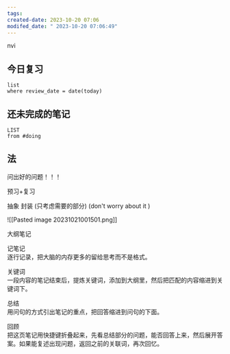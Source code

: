 ```yaml
---
tags: 
created-date: 2023-10-20 07:06
modifed_date: " 2023-10-20 07:06:49"
---
```

nvi  
## 今日复习   

```dataview  
list   
where review_date = date(today) 	
```  
  
## 还未完成的笔记  
  
``` dataview   
LIST  
from #doing   
```  
  
## 法  

问出好的问题！！！

预习+复习 

抽象 封装 (只考虑需要的部分) (don't worry about it )  
  



![[Pasted image 20231021001501.png]]  
  

大纲笔记  
  
记笔记  
逐行记录，把大脑的内存更多的留给思考而不是格式。  

关键词  
一段内容的笔记结束后，提炼关键词，添加到大纲里，然后把匹配的内容缩进到关键词下。  

总结  
用问句的方式引出笔记的重点，把回答缩进到问句的下面。  

回顾  
把这页笔记用快捷键折叠起来，先看总结部分的问题，能否回答上来，然后展开答案。如果能复述出现问题，返回之前的关联词，再次回忆。  
  

